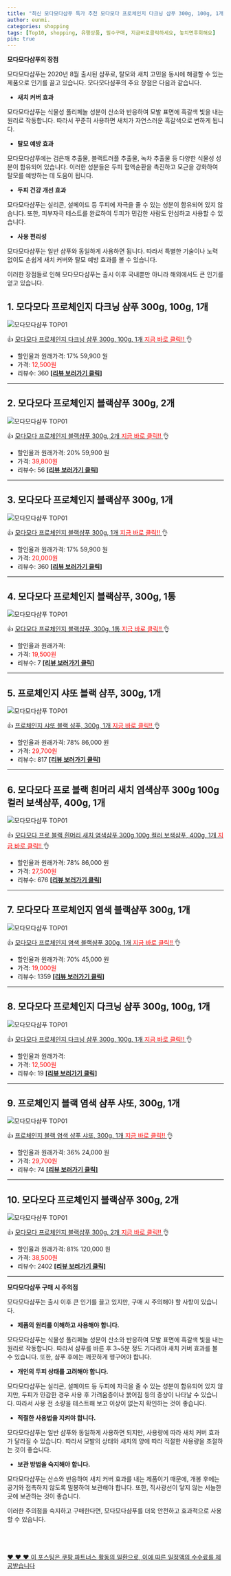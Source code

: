 ```yaml
---
title: "최신 모다모다샴푸 특가 추천 모다모다 프로체인지 다크닝 샴푸 300g, 100g, 1개 비교 장점"
author: eunmi.
categories: shopping
tags: [Top10, shopping, 유행상품, 필수구매, 지금바로클릭하세요, 놓치면후회해요]
pin: true
---
```

**모다모다샴푸의 장점**

모다모다샴푸는 2020년 8월 출시된 샴푸로, 탈모와 새치 고민을 동시에 해결할 수 있는 제품으로 인기를 끌고 있습니다. 모다모다샴푸의 주요 장점은 다음과 같습니다.

* **새치 커버 효과**

모다모다샴푸는 식물성 폴리페놀 성분이 산소와 반응하여 모발 표면에 흑갈색 빛을 내는 원리로 작동합니다. 따라서 꾸준히 사용하면 새치가 자연스러운 흑갈색으로 변하게 됩니다.

* **탈모 예방 효과**

모다모다샴푸에는 검은깨 추출물, 블랙트러플 추출물, 녹차 추출물 등 다양한 식물성 성분이 함유되어 있습니다. 이러한 성분들은 두피 혈액순환을 촉진하고 모근을 강화하여 탈모를 예방하는 데 도움이 됩니다.

* **두피 건강 개선 효과**

모다모다샴푸는 실리콘, 설페이드 등 두피에 자극을 줄 수 있는 성분이 함유되어 있지 않습니다. 또한, 피부자극 테스트를 완료하여 두피가 민감한 사람도 안심하고 사용할 수 있습니다.

* **사용 편리성**

모다모다샴푸는 일반 샴푸와 동일하게 사용하면 됩니다. 따라서 특별한 기술이나 노력 없이도 손쉽게 새치 커버와 탈모 예방 효과를 볼 수 있습니다.

이러한 장점들로 인해 모다모다샴푸는 출시 이후 국내뿐만 아니라 해외에서도 큰 인기를 얻고 있습니다.

   

## 1. 모다모다 프로체인지 다크닝 샴푸 300g, 100g, 1개

![모다모다샴푸 TOP01](https://thumbnail9.coupangcdn.com/thumbnails/remote/230x230ex/image/vendor_inventory/6756/79d8f5ced8de24603b7bad1018b7befbbc9411027a3e4b7e5994c88588bb.png)


👍 [모다모다 프로체인지 다크닝 샴푸 300g, 100g, 1개 <font color=red> 지금 바로 클릭!! </font> ](https://link.coupang.com/re/AFFSDP?lptag=AF3617701&subid=GithubCoopas&pageKey=7265862190&traceid=V0-153&itemId=16837443276&vendorItemId=87646434502) 👌 


- 할인율과 원래가격: 17%  59,900   원
- 가격: <span style='color:red'>12,500원</span>
- 리뷰수: 360  [**[리뷰 보러가기 클릭]**](https://link.coupang.com/re/AFFSDP?lptag=AF3617701&subid=GithubCoopas&pageKey=7265862190&traceid=V0-153&itemId=16837443276&vendorItemId=87646434502)

---


   

## 2. 모다모다 프로체인지 블랙샴푸 300g, 2개

![모다모다샴푸 TOP01](https://thumbnail10.coupangcdn.com/thumbnails/remote/230x230ex/image/vendor_inventory/7b3f/6bca2b8f7b460f7abdd12f66aa2fe6e8f49084e0e499398dc932e265e4e5.png)


👍 [모다모다 프로체인지 블랙샴푸 300g, 2개 <font color=red> 지금 바로 클릭!! </font> ](https://link.coupang.com/re/AFFSDP?lptag=AF3617701&subid=GithubCoopas&pageKey=6690677440&traceid=V0-153&itemId=20262535047&vendorItemId=87646166147) 👌 


- 할인율과 원래가격: 20%  59,900   원
- 가격: <span style='color:red'>39,800원</span>
- 리뷰수: 56  [**[리뷰 보러가기 클릭]**](https://link.coupang.com/re/AFFSDP?lptag=AF3617701&subid=GithubCoopas&pageKey=6690677440&traceid=V0-153&itemId=20262535047&vendorItemId=87646166147)

---


   

## 3. 모다모다 프로체인지 블랙샴푸 300g, 1개

![모다모다샴푸 TOP01](https://thumbnail10.coupangcdn.com/thumbnails/remote/230x230ex/image/vendor_inventory/65c4/2941b32b61a68a54288cd92b369f90f9dbcf37d8a601a6d780b45db79280.png)


👍 [모다모다 프로체인지 블랙샴푸 300g, 1개 <font color=red> 지금 바로 클릭!! </font> ](https://link.coupang.com/re/AFFSDP?lptag=AF3617701&subid=GithubCoopas&pageKey=6690677440&traceid=V0-153&itemId=18551948549&vendorItemId=87647199638) 👌 


- 할인율과 원래가격: 17%  59,900   원
- 가격: <span style='color:red'>20,000원</span>
- 리뷰수: 360  [**[리뷰 보러가기 클릭]**](https://link.coupang.com/re/AFFSDP?lptag=AF3617701&subid=GithubCoopas&pageKey=6690677440&traceid=V0-153&itemId=18551948549&vendorItemId=87647199638)

---


   

## 4. 모다모다 프로체인지 블랙샴푸, 300g, 1통

![모다모다샴푸 TOP01](https://thumbnail7.coupangcdn.com/thumbnails/remote/230x230ex/image/vendor_inventory/0ef1/899365bc77d321a1b885227f8376dea4c5c15705861449444286a35b5d37.jpg)


👍 [모다모다 프로체인지 블랙샴푸, 300g, 1통 <font color=red> 지금 바로 클릭!! </font> ](https://link.coupang.com/re/AFFSDP?lptag=AF3617701&subid=GithubCoopas&pageKey=7689223123&traceid=V0-153&itemId=20558293967&vendorItemId=87634232712) 👌 


- 할인율과 원래가격: 
- 가격: <span style='color:red'>19,500원</span>
- 리뷰수: 7  [**[리뷰 보러가기 클릭]**](https://link.coupang.com/re/AFFSDP?lptag=AF3617701&subid=GithubCoopas&pageKey=7689223123&traceid=V0-153&itemId=20558293967&vendorItemId=87634232712)

---


   

## 5. 프로체인지 샤또 블랙 샴푸, 300g, 1개

![모다모다샴푸 TOP01](https://thumbnail10.coupangcdn.com/thumbnails/remote/230x230ex/image/vendor_inventory/ae38/50b385747b29b5a1e4f43709459fde02f67efbd2105b2349a964af8ac711.png)


👍 [프로체인지 샤또 블랙 샴푸, 300g, 1개 <font color=red> 지금 바로 클릭!! </font> ](https://link.coupang.com/re/AFFSDP?lptag=AF3617701&subid=GithubCoopas&pageKey=7472935290&traceid=V0-153&itemId=19503126418&vendorItemId=87590580793) 👌 


- 할인율과 원래가격: 78%  86,000   원
- 가격: <span style='color:red'>29,700원</span>
- 리뷰수: 817  [**[리뷰 보러가기 클릭]**](https://link.coupang.com/re/AFFSDP?lptag=AF3617701&subid=GithubCoopas&pageKey=7472935290&traceid=V0-153&itemId=19503126418&vendorItemId=87590580793)

---


   

## 6. 모다모다 프로 블랙 흰머리 새치 염색샴푸 300g 100g 컬러 보색샴푸, 400g, 1개

![모다모다샴푸 TOP01](https://thumbnail8.coupangcdn.com/thumbnails/remote/230x230ex/image/vendor_inventory/998f/584fa8ece344d3f2f25ee15815c1fea95ca7629b4bfe7038f6a8d62de2fa.png)


👍 [모다모다 프로 블랙 흰머리 새치 염색샴푸 300g 100g 컬러 보색샴푸, 400g, 1개 <font color=red> 지금 바로 클릭!! </font> ](https://link.coupang.com/re/AFFSDP?lptag=AF3617701&subid=GithubCoopas&pageKey=7696824274&traceid=V0-153&itemId=20596889771&vendorItemId=87651423914) 👌 


- 할인율과 원래가격: 78%  86,000   원
- 가격: <span style='color:red'>27,500원</span>
- 리뷰수: 676  [**[리뷰 보러가기 클릭]**](https://link.coupang.com/re/AFFSDP?lptag=AF3617701&subid=GithubCoopas&pageKey=7696824274&traceid=V0-153&itemId=20596889771&vendorItemId=87651423914)

---


   

## 7. 모다모다 프로체인지 염색 블랙샴푸 300g, 1개

![모다모다샴푸 TOP01](https://thumbnail10.coupangcdn.com/thumbnails/remote/230x230ex/image/vendor_inventory/2c81/255e7a27adaca2fa49c81551d30855b5027db2a124cf4c31859e3a31c3e0.jpg)


👍 [모다모다 프로체인지 염색 블랙샴푸 300g, 1개 <font color=red> 지금 바로 클릭!! </font> ](https://link.coupang.com/re/AFFSDP?lptag=AF3617701&subid=GithubCoopas&pageKey=7693964315&traceid=V0-153&itemId=20582029904&vendorItemId=87646037098) 👌 


- 할인율과 원래가격: 70%  45,000   원
- 가격: <span style='color:red'>19,000원</span>
- 리뷰수: 1359  [**[리뷰 보러가기 클릭]**](https://link.coupang.com/re/AFFSDP?lptag=AF3617701&subid=GithubCoopas&pageKey=7693964315&traceid=V0-153&itemId=20582029904&vendorItemId=87646037098)

---


   

## 8. 모다모다 프로체인지 다크닝 샴푸 300g, 100g, 1개

![모다모다샴푸 TOP01](https://thumbnail9.coupangcdn.com/thumbnails/remote/230x230ex/image/vendor_inventory/6756/79d8f5ced8de24603b7bad1018b7befbbc9411027a3e4b7e5994c88588bb.png)


👍 [모다모다 프로체인지 다크닝 샴푸 300g, 100g, 1개 <font color=red> 지금 바로 클릭!! </font> ](https://link.coupang.com/re/AFFSDP?lptag=AF3617701&subid=GithubCoopas&pageKey=7265862190&traceid=V0-153&itemId=16837443276&vendorItemId=87646434502) 👌 


- 할인율과 원래가격: 
- 가격: <span style='color:red'>12,500원</span>
- 리뷰수: 19  [**[리뷰 보러가기 클릭]**](https://link.coupang.com/re/AFFSDP?lptag=AF3617701&subid=GithubCoopas&pageKey=7265862190&traceid=V0-153&itemId=16837443276&vendorItemId=87646434502)

---


   

## 9. 프로체인지 블랙 염색 샴푸 샤또, 300g, 1개

![모다모다샴푸 TOP01](https://thumbnail6.coupangcdn.com/thumbnails/remote/230x230ex/image/vendor_inventory/cf39/45bfcbbf1cf6148b9673fd1ed2b0b623a6cf515f437e962882a8ab7def0d.png)


👍 [프로체인지 블랙 염색 샴푸 샤또, 300g, 1개 <font color=red> 지금 바로 클릭!! </font> ](https://link.coupang.com/re/AFFSDP?lptag=AF3617701&subid=GithubCoopas&pageKey=7502885417&traceid=V0-153&itemId=19643585281&vendorItemId=87625332926) 👌 


- 할인율과 원래가격: 36%  24,000   원
- 가격: <span style='color:red'>29,700원</span>
- 리뷰수: 74  [**[리뷰 보러가기 클릭]**](https://link.coupang.com/re/AFFSDP?lptag=AF3617701&subid=GithubCoopas&pageKey=7502885417&traceid=V0-153&itemId=19643585281&vendorItemId=87625332926)

---


   

## 10. 모다모다 프로체인지 블랙샴푸 300g, 2개

![모다모다샴푸 TOP01](https://thumbnail6.coupangcdn.com/thumbnails/remote/230x230ex/image/vendor_inventory/815b/d0b6d7a6fe3e7641231709839bdd4f9953b9a5e2d902b96c0a2a12e2a294.jpg)


👍 [모다모다 프로체인지 블랙샴푸 300g, 2개 <font color=red> 지금 바로 클릭!! </font> ](https://link.coupang.com/re/AFFSDP?lptag=AF3617701&subid=GithubCoopas&pageKey=7689223123&traceid=V0-153&itemId=20557988080&vendorItemId=87633744211) 👌 


- 할인율과 원래가격: 81%  120,000   원
- 가격: <span style='color:red'>38,500원</span>
- 리뷰수: 2402  [**[리뷰 보러가기 클릭]**](https://link.coupang.com/re/AFFSDP?lptag=AF3617701&subid=GithubCoopas&pageKey=7689223123&traceid=V0-153&itemId=20557988080&vendorItemId=87633744211)

---
**모다모다샴푸 구매 시 주의점**

모다모다샴푸는 출시 이후 큰 인기를 끌고 있지만, 구매 시 주의해야 할 사항이 있습니다.

* **제품의 원리를 이해하고 사용해야 합니다.**

모다모다샴푸는 식물성 폴리페놀 성분이 산소와 반응하여 모발 표면에 흑갈색 빛을 내는 원리로 작동합니다. 따라서 샴푸를 바른 후 3~5분 정도 기다려야 새치 커버 효과를 볼 수 있습니다. 또한, 샴푸 후에는 깨끗하게 헹구어야 합니다.

* **개인의 두피 상태를 고려해야 합니다.**

모다모다샴푸는 실리콘, 설페이드 등 두피에 자극을 줄 수 있는 성분이 함유되어 있지 않지만, 두피가 민감한 경우 사용 후 가려움증이나 붉어짐 등의 증상이 나타날 수 있습니다. 따라서 사용 전 소량을 테스트해 보고 이상이 없는지 확인하는 것이 좋습니다.

* **적절한 사용법을 지켜야 합니다.**

모다모다샴푸는 일반 샴푸와 동일하게 사용하면 되지만, 사용량에 따라 새치 커버 효과가 달라질 수 있습니다. 따라서 모발의 상태와 새치의 양에 따라 적절한 사용량을 조절하는 것이 좋습니다.

* **보관 방법을 숙지해야 합니다.**

모다모다샴푸는 산소와 반응하여 새치 커버 효과를 내는 제품이기 때문에, 개봉 후에는 공기와 접촉하지 않도록 밀봉하여 보관해야 합니다. 또한, 직사광선이 닿지 않는 서늘한 곳에 보관하는 것이 좋습니다.

이러한 주의점을 숙지하고 구매한다면, 모다모다샴푸를 더욱 안전하고 효과적으로 사용할 수 있습니다.<br><br><br><br><br> [ ❤ ❤ ❤ 이 포스팅은 쿠팡 파트너스 활동의 일환으로, 이에 따른 일정액의 수수료를 제공받습니다](https://link.coupang.com/a/bcEFyh)